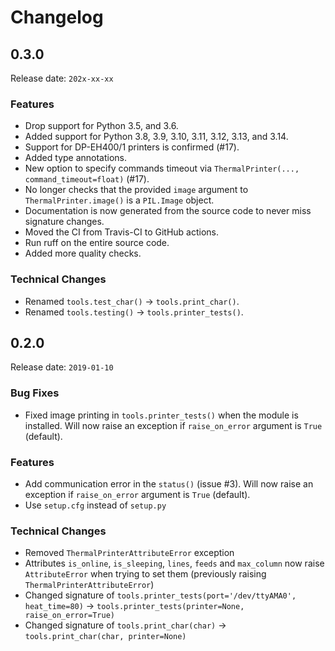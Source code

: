 # Changelog

## 0.3.0

Release date: `202x-xx-xx`

### Features

- Drop support for Python 3.5, and 3.6.
- Added support for Python 3.8, 3.9, 3.10, 3.11, 3.12, 3.13, and 3.14.
- Support for DP-EH400/1 printers is confirmed (#17).
- Added type annotations.
- New option to specify commands timeout via `ThermalPrinter(..., command_timeout=float)` (#17).
- No longer checks that the provided `image` argument to `ThermalPrinter.image()` is a `PIL.Image` object.
- Documentation is now generated from the source code to never miss signature changes.
- Moved the CI from Travis-CI to GitHub actions.
- Run ruff on the entire source code.
- Added more quality checks.

### Technical Changes

- Renamed `tools.test_char()` → `tools.print_char()`.
- Renamed `tools.testing()` → `tools.printer_tests()`.

## 0.2.0

Release date: `2019-01-10`

### Bug Fixes

- Fixed image printing in `tools.printer_tests()` when the module is installed. Will now raise an exception if `raise_on_error` argument is `True` (default).

### Features

- Add communication error in the `status()` (issue #3). Will now raise an exception if `raise_on_error` argument is `True` (default).
- Use `setup.cfg` instead of `setup.py`

### Technical Changes

- Removed `ThermalPrinterAttributeError` exception
- Attributes `is_online`, `is_sleeping`, `lines`, `feeds` and `max_column` now raise `AttributeError` when trying to set them (previously raising `ThermalPrinterAttributeError`)
- Changed signature of `tools.printer_tests(port='/dev/ttyAMA0', heat_time=80)` → `tools.printer_tests(printer=None, raise_on_error=True)`
- Changed signature of `tools.print_char(char)` → `tools.print_char(char, printer=None)`

